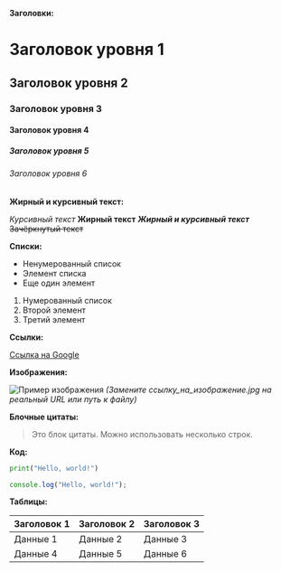 **Заголовки:**

# Заголовок уровня 1
## Заголовок уровня 2
### Заголовок уровня 3
#### Заголовок уровня 4
##### Заголовок уровня 5
###### Заголовок уровня 6


**Жирный и курсивный текст:**

*Курсивный текст*
**Жирный текст**
***Жирный и курсивный текст***
~~Зачёркнутый текст~~


**Списки:**

* Ненумерованный список
* Элемент списка
* Еще один элемент

1. Нумерованный список
2. Второй элемент
3. Третий элемент


**Ссылки:**

[Ссылка на Google](https://www.google.com)


**Изображения:**

![Пример изображения](ссылка_на_изображение.jpg)  *(Замените ссылку_на_изображение.jpg на реальный URL или путь к файлу)*


**Блочные цитаты:**

> Это блок цитаты.  Можно использовать несколько строк.


**Код:**

```python
print("Hello, world!")
```

```javascript
console.log("Hello, world!");
```


**Таблицы:**

| Заголовок 1 | Заголовок 2 | Заголовок 3 |
|---|---|---|
| Данные 1 | Данные 2 | Данные 3 |
| Данные 4 | Данные 5 | Данные 6 |
